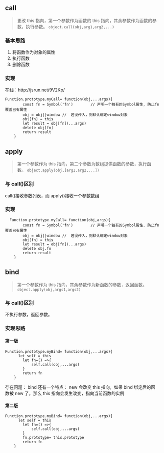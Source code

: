 ## call

> 更改 this 指向，第一个参数作为函数的 this 指向，其余参数作为函数的参数，执行参数。
> `object.call(obj,arg1,arg2,...)`

### 基本思路

1. 将函数作为对象的属性
2. 执行函数
3. 删除函数

### 实现

在线：http://jsrun.net/9V2Kp/

```
Function.prototype.myCall= function(obj,...args){
        const fn = Symbol('fn')        // 声明一个独有的Symbol属性, 防止fn覆盖已有属性
        obj = obj||window //  若没传入，则默认绑定window对象
        obj[fn] = this
        let result = obj[fn](...args)
        delete obj[fn]
        return result
    }
```

## apply

> 第一个参数作为 this 指向，第二个参数为数组提供函数的参数，执行函数。
> `object.apply(obj,[arg1,arg2,...])`

### 与 call()区别

call()接收参数列表，而 apply()接收一个参数数组

### 实现

```
  Function.prototype.myCall= function(obj,args){
        const fn = Symbol('fn')        // 声明一个独有的Symbol属性, 防止fn覆盖已有属性
        obj = obj||window //  若没传入，则默认绑定window对象
        obj[fn] = this
        let result = obj[fn](...args)
        delete obj.fn
        return result
    }
```

## bind

> 第一个参数作为 this 指向，其余参数作为新函数的参数，返回函数。
> `object.apply(obj,args1,args2)`

### 与 call()区别

不执行参数，返回参数。

### 实现思路

#### 第一版

```
Function.prototype.myBind= function(obj,...args){
      let self = this
        let fn=() =>{
            self.call(obj,...args)
        }
        return fn
    }
```

存在问题：
bind 还有一个特点： new 会改变 this 指向，如果 bind 绑定后的函数被 new 了，那么 this 指向会发生改变，指向当前函数的实例

#### 第二版

```
Function.prototype.myBind= function(obj,...args){
      let self = this
        let fn=() =>{
            self.call(obj,...args)
        }
        fn.prototype= this.prototype
        return fn
    }
```
